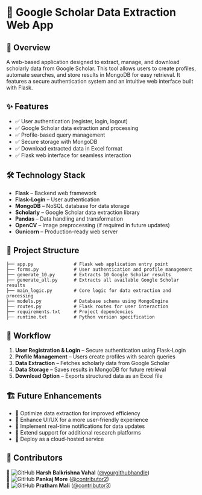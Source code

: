 # 🚀 Google Scholar Data Extraction Web App

## 📌 Overview
A web-based application designed to extract, manage, and download scholarly data from Google Scholar. This tool allows users to create profiles, automate searches, and store results in MongoDB for easy retrieval. It features a secure authentication system and an intuitive web interface built with Flask.

## ✨ Features
- ✅ User authentication (register, login, logout)
- ✅ Google Scholar data extraction and processing
- ✅ Profile-based query management
- ✅ Secure storage with MongoDB
- ✅ Download extracted data in Excel format
- ✅ Flask web interface for seamless interaction

## 🛠️ Technology Stack
- **Flask** – Backend web framework
- **Flask-Login** – User authentication
- **MongoDB** – NoSQL database for data storage
- **Scholarly** – Google Scholar data extraction library
- **Pandas** – Data handling and transformation
- **OpenCV** – Image preprocessing (if required in future updates)
- **Gunicorn** – Production-ready web server

## 📂 Project Structure
```
├── app.py               # Flask web application entry point
├── forms.py             # User authentication and profile management
├── generate_10.py       # Extracts 10 Google Scholar results
├── generate_all.py      # Extracts all available Google Scholar results
├── main_logic.py        # Core logic for data extraction and processing
├── models.py            # Database schema using MongoEngine
├── routes.py            # Flask routes for user interaction
├── requirements.txt     # Project dependencies
├── runtime.txt          # Python version specification
```

## 🚀 Workflow
1. **User Registration & Login** – Secure authentication using Flask-Login
2. **Profile Management** – Users create profiles with search queries
3. **Data Extraction** – Fetches scholarly data from Google Scholar
4. **Data Storage** – Saves results in MongoDB for future retrieval
5. **Download Option** – Exports structured data as an Excel file

## 🏗️ Future Enhancements
- 🔹 Optimize data extraction for improved efficiency
- 🔹 Enhance UI/UX for a more user-friendly experience
- 🔹 Implement real-time notifications for data updates
- 🔹 Extend support for additional research platforms
- 🔹 Deploy as a cloud-hosted service

## 🤝 Contributors
🚀 ![GitHub](https://img.shields.io/badge/GitHub-000000?style=flat&logo=github&logoColor=white) **Harsh Balkrishna Vahal** ([@yourgithubhandle](https://github.com/hbv3074))  
🚀 ![GitHub](https://img.shields.io/badge/GitHub-000000?style=flat&logo=github&logoColor=white) **Pankaj More** ([@contributor2](https://github.com/contributor2))  
🚀 ![GitHub](https://img.shields.io/badge/GitHub-000000?style=flat&logo=github&logoColor=white) **Pratham Mali** ([@contributor3](https://github.com/contributor3))  


